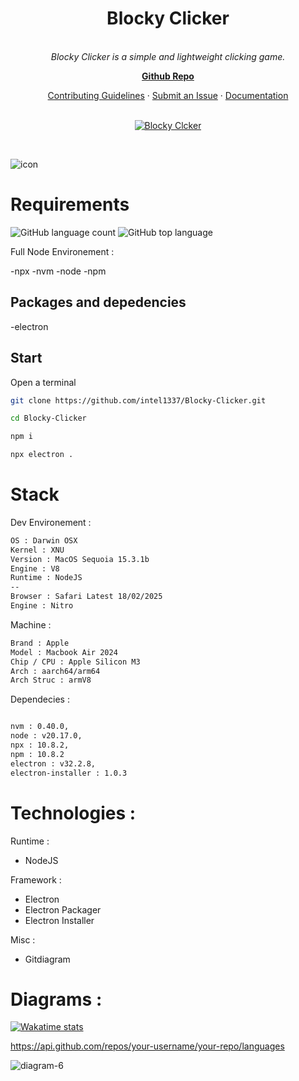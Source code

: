 <h1 align="center">Blocky Clicker</h1>

<p align="center">


  <br>
  <em>Blocky Clicker is a simple and lightweight clicking game.
    </em>
  <br>
</p>

<p align="center">
  <a href="https://github.com/intel1337/Blocky-Clicker/"><strong>Github Repo</strong></a>
  <br>
</p>

<p align="center">
  <a href="CONTRIBUTING.md">Contributing Guidelines</a>
  ·
  <a href="https://github.com/intel1337/Blocky-Clicker/issues">Submit an Issue</a>
  ·
  <a href="https://github.com/intel1337/Blocky-Clicker/wiki">Documentation</a>
  <br>
  <br>
</p>

<p align="center">
  <a href="https://github.com/intel1337/Blocky-Clicker/releases">
    <img src="https://img.shields.io/badge/Get-BlockyClicker.-brown" alt="Blocky Clcker" />
    
  </a>&nbsp;
</p>

![icon](https://github.com/user-attachments/assets/e8cd6153-77d7-4aea-9910-6e098bf1982a)



# Requirements
![GitHub language count](https://img.shields.io/github/languages/count/intel1337/Blocky-Clicker)
![GitHub top language](https://img.shields.io/github/languages/top/intel1337/Blocky-Clicker)

Full Node Environement :

-npx
-nvm
-node
-npm

## Packages and depedencies
-electron

## Start
Open a terminal 

```bash
git clone https://github.com/intel1337/Blocky-Clicker.git
```
```bash
cd Blocky-Clicker
```

```bash
npm i
```

```bash
npx electron .
```

# Stack

Dev Environement :
```bash
OS : Darwin OSX
Kernel : XNU
Version : MacOS Sequoia 15.3.1b
Engine : V8
Runtime : NodeJS
--
Browser : Safari Latest 18/02/2025
Engine : Nitro
```
Machine :
```bash
Brand : Apple
Model : Macbook Air 2024
Chip / CPU : Apple Silicon M3
Arch : aarch64/arm64
Arch Struc : armV8
```
Dependecies :
```bash

nvm : 0.40.0,
node : v20.17.0,
npx : 10.8.2,
npm : 10.8.2
electron : v32.2.8,
electron-installer : 1.0.3
```
# Technologies :
Runtime :
- NodeJS
  
Framework :
- Electron
- Electron Packager
- Electron Installer

Misc : 
- Gitdiagram

# Diagrams :

[![Wakatime stats](https://github-readme-stats.vercel.app/api/wakatime?username=intel1337)](https://wakatime.com/)

https://api.github.com/repos/your-username/your-repo/languages


![diagram-6](https://github.com/user-attachments/assets/ab39e96d-36be-4892-ab6e-1def8f788b95)



